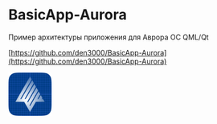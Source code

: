 BasicApp-Aurora
===================

Пример архитектуры приложения для Аврора ОС QML/Qt

[https://github.com/den3000/BasicApp-Aurora](https://github.com/den3000/BasicApp-Aurora)

![picture](../assets/images/open-source/BasicApp.png)